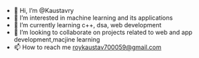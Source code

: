 - 👋 Hi, I’m @Kaustavry
- 👀 I’m interested in machine learning and its applications
- 🌱 I’m currently learning c++, dsa, web development
- 💞️ I’m looking to collaborate on projects related to web and app development,macjine learning
- 📫 How to reach me roykaustav700059@gmail.com

<!---
Kaustavry/Kaustavry is a ✨ special ✨ repository because its `README.md` (this file) appears on your GitHub profile.
You can click the Preview link to take a look at your changes.
--->
